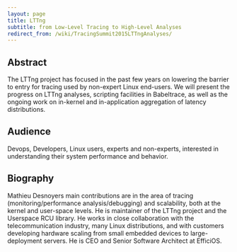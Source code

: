 ```yaml
---
layout: page
title: LTTng
subtitle: from Low-Level Tracing to High-Level Analyses
redirect_from: /wiki/TracingSummit2015LTTngAnalyses/
---
```


## Abstract
The LTTng project has focused in the past few years on lowering the barrier to entry for tracing used by non-expert Linux end-users. We will present the progress on LTTng analyses, scripting facilities in Babeltrace, as well as the ongoing work on in-kernel and in-application aggregation of latency distributions.

## Audience
Devops, Developers, Linux users, experts and non-experts, interested in understanding their system performance and behavior.

## Biography
Mathieu Desnoyers main contributions are in the area of tracing (monitoring/performance analysis/debugging) and scalability, both at the kernel and user-space levels. He is maintainer of the LTTng project and the Userspace RCU library. He works in close collaboration with the telecommunication industry, many Linux distributions, and with customers developing hardware scaling from small embedded devices to large-deployment servers. He is CEO and Senior Software Architect at EfficiOS.
